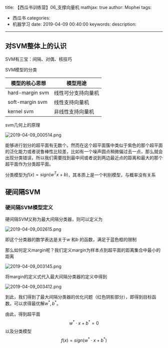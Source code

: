 title: 【西瓜书训练营】06_支撑向量机
mathjax: true
author: Mophei
tags:
  - 西瓜书
categories:
  - 机器学习
date: 2019-04-09 00:40:00
keywords:
description:
---
## 对SVM整体上的认识

SVM有三宝：间隔、对偶、核技巧

SVM模型的分类

| 模型的核心思想  | 模型用途           |
| --------------- | ------------------ |
| hard-margin svm | 线性可分支持向量机 |
| soft-margin svm | 线性支持向量机     |
| kernel svm      | 非线性支持向量机   |

svm几何上的原理

![2019-04-09_000514.png](https://upload-images.jianshu.io/upload_images/2268630-2b01bda7f5dfddb7.png?imageMogr2/auto-orient/strip%7CimageView2/2/w/1240)

能够进行划分的超平面有无数个。然而在这个超平面簇中类似于紫色的那个超平面的泛化能力或者说鲁棒性比较差，比如有一个噪声圆点稍微偏过去一点，那么就会出现分类错误，所以我们需要找到最中间或者说到两边最近点的距离和最大的那个超平面作为分类超平面。

分类模型为$f(x)=sign (w^T x + b)$，其本质上是一个判别模型，与概率没有关系



## 硬间隔SVM
### 硬间隔SVM模型定义

硬间隔SVM又称为最大间隔分类器，则可以定义为

![2019-04-09_002615.png](https://upload-images.jianshu.io/upload_images/2268630-410b85ecf5a3e28f.png?imageMogr2/auto-orient/strip%7CimageView2/2/w/1240)

即这个分类器的数学表达是关于$w$ 和$b$ 的函数，满足于蓝色框的限制

那么如何定义margin呢？我们定义margin为样本点到超平面的距离集合中最小的距离

![2019-04-09_003145.png](https://upload-images.jianshu.io/upload_images/2268630-800dc3fd014c088b.png?imageMogr2/auto-orient/strip%7CimageView2/2/w/1240)

将margin的定义式代入最大间隔分类器的定义中得到

![2019-04-09_003412.png](https://upload-images.jianshu.io/upload_images/2268630-c52e4de6e1e32c4a.png?imageMogr2/auto-orient/strip%7CimageView2/2/w/1240)

到此，我们得到了最大间隔分类器的优化问题（红色阴影部分），即得到目标函数。可以求得最优解$w^*, b^*$。

由此，得到超平面
$$
w^* \cdot x+b^* =0
$$
以及分类模型
$$
f(x)=sign(w^* \cdot x +b^*)
$$